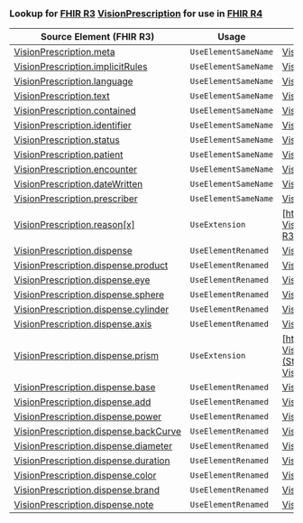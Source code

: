### Lookup for [FHIR R3](https://hl7.org/fhir/STU3/) [VisionPrescription](https://hl7.org/fhir/STU3/VisionPrescription.html) for use in [FHIR R4](https://hl7.org/fhir/R4/)

| Source Element (FHIR R3) | Usage | Target |
| -------------- | ----- | ------ |
| [VisionPrescription.meta](https://hl7.org/fhir/STU3/VisionPrescription.html#resource) | `UseElementSameName` | [VisionPrescription.meta](https://hl7.org/fhir/R4/VisionPrescription.html#resource) |
| [VisionPrescription.implicitRules](https://hl7.org/fhir/STU3/VisionPrescription.html#resource) | `UseElementSameName` | [VisionPrescription.implicitRules](https://hl7.org/fhir/R4/VisionPrescription.html#resource) |
| [VisionPrescription.language](https://hl7.org/fhir/STU3/VisionPrescription.html#resource) | `UseElementSameName` | [VisionPrescription.language](https://hl7.org/fhir/R4/VisionPrescription.html#resource) |
| [VisionPrescription.text](https://hl7.org/fhir/STU3/VisionPrescription.html#resource) | `UseElementSameName` | [VisionPrescription.text](https://hl7.org/fhir/R4/VisionPrescription.html#resource) |
| [VisionPrescription.contained](https://hl7.org/fhir/STU3/VisionPrescription.html#resource) | `UseElementSameName` | [VisionPrescription.contained](https://hl7.org/fhir/R4/VisionPrescription.html#resource) |
| [VisionPrescription.identifier](https://hl7.org/fhir/STU3/VisionPrescription.html#resource) | `UseElementSameName` | [VisionPrescription.identifier](https://hl7.org/fhir/R4/VisionPrescription.html#resource) |
| [VisionPrescription.status](https://hl7.org/fhir/STU3/VisionPrescription.html#resource) | `UseElementSameName` | [VisionPrescription.status](https://hl7.org/fhir/R4/VisionPrescription.html#resource) |
| [VisionPrescription.patient](https://hl7.org/fhir/STU3/VisionPrescription.html#resource) | `UseElementSameName` | [VisionPrescription.patient](https://hl7.org/fhir/R4/VisionPrescription.html#resource) |
| [VisionPrescription.encounter](https://hl7.org/fhir/STU3/VisionPrescription.html#resource) | `UseElementSameName` | [VisionPrescription.encounter](https://hl7.org/fhir/R4/VisionPrescription.html#resource) |
| [VisionPrescription.dateWritten](https://hl7.org/fhir/STU3/VisionPrescription.html#resource) | `UseElementSameName` | [VisionPrescription.dateWritten](https://hl7.org/fhir/R4/VisionPrescription.html#resource) |
| [VisionPrescription.prescriber](https://hl7.org/fhir/STU3/VisionPrescription.html#resource) | `UseElementSameName` | [VisionPrescription.prescriber](https://hl7.org/fhir/R4/VisionPrescription.html#resource) |
| [VisionPrescription.reason[x]](https://hl7.org/fhir/STU3/VisionPrescription.html#resource) | `UseExtension` | [http://hl7.org/fhir/3.0/StructureDefinition/extension-VisionPrescription.reason](StructureDefinition-ext-R3-VisionPrescription.reason.html) |
| [VisionPrescription.dispense](https://hl7.org/fhir/STU3/VisionPrescription.html#resource) | `UseElementRenamed` | [VisionPrescription.lensSpecification](https://hl7.org/fhir/R4/VisionPrescription.html#resource) |
| [VisionPrescription.dispense.product](https://hl7.org/fhir/STU3/VisionPrescription.html#resource) | `UseElementRenamed` | [VisionPrescription.lensSpecification.product](https://hl7.org/fhir/R4/VisionPrescription.html#resource) |
| [VisionPrescription.dispense.eye](https://hl7.org/fhir/STU3/VisionPrescription.html#resource) | `UseElementRenamed` | [VisionPrescription.lensSpecification.eye](https://hl7.org/fhir/R4/VisionPrescription.html#resource) |
| [VisionPrescription.dispense.sphere](https://hl7.org/fhir/STU3/VisionPrescription.html#resource) | `UseElementRenamed` | [VisionPrescription.lensSpecification.sphere](https://hl7.org/fhir/R4/VisionPrescription.html#resource) |
| [VisionPrescription.dispense.cylinder](https://hl7.org/fhir/STU3/VisionPrescription.html#resource) | `UseElementRenamed` | [VisionPrescription.lensSpecification.cylinder](https://hl7.org/fhir/R4/VisionPrescription.html#resource) |
| [VisionPrescription.dispense.axis](https://hl7.org/fhir/STU3/VisionPrescription.html#resource) | `UseElementRenamed` | [VisionPrescription.lensSpecification.axis](https://hl7.org/fhir/R4/VisionPrescription.html#resource) |
| [VisionPrescription.dispense.prism](https://hl7.org/fhir/STU3/VisionPrescription.html#resource) | `UseExtension` | [http://hl7.org/fhir/3.0/StructureDefinition/extension-VisionPrescription.dispense.prism](StructureDefinition-ext-R3-VisionPrescription.di.prism.html) |
| [VisionPrescription.dispense.base](https://hl7.org/fhir/STU3/VisionPrescription.html#resource) | `UseElementRenamed` | [VisionPrescription.lensSpecification.prism.base](https://hl7.org/fhir/R4/VisionPrescription.html#resource) |
| [VisionPrescription.dispense.add](https://hl7.org/fhir/STU3/VisionPrescription.html#resource) | `UseElementRenamed` | [VisionPrescription.lensSpecification.add](https://hl7.org/fhir/R4/VisionPrescription.html#resource) |
| [VisionPrescription.dispense.power](https://hl7.org/fhir/STU3/VisionPrescription.html#resource) | `UseElementRenamed` | [VisionPrescription.lensSpecification.power](https://hl7.org/fhir/R4/VisionPrescription.html#resource) |
| [VisionPrescription.dispense.backCurve](https://hl7.org/fhir/STU3/VisionPrescription.html#resource) | `UseElementRenamed` | [VisionPrescription.lensSpecification.backCurve](https://hl7.org/fhir/R4/VisionPrescription.html#resource) |
| [VisionPrescription.dispense.diameter](https://hl7.org/fhir/STU3/VisionPrescription.html#resource) | `UseElementRenamed` | [VisionPrescription.lensSpecification.diameter](https://hl7.org/fhir/R4/VisionPrescription.html#resource) |
| [VisionPrescription.dispense.duration](https://hl7.org/fhir/STU3/VisionPrescription.html#resource) | `UseElementRenamed` | [VisionPrescription.lensSpecification.duration](https://hl7.org/fhir/R4/VisionPrescription.html#resource) |
| [VisionPrescription.dispense.color](https://hl7.org/fhir/STU3/VisionPrescription.html#resource) | `UseElementRenamed` | [VisionPrescription.lensSpecification.color](https://hl7.org/fhir/R4/VisionPrescription.html#resource) |
| [VisionPrescription.dispense.brand](https://hl7.org/fhir/STU3/VisionPrescription.html#resource) | `UseElementRenamed` | [VisionPrescription.lensSpecification.brand](https://hl7.org/fhir/R4/VisionPrescription.html#resource) |
| [VisionPrescription.dispense.note](https://hl7.org/fhir/STU3/VisionPrescription.html#resource) | `UseElementRenamed` | [VisionPrescription.lensSpecification.note](https://hl7.org/fhir/R4/VisionPrescription.html#resource) |
